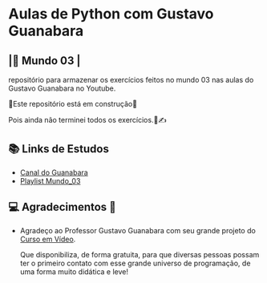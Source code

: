 
# Aulas de Python com Gustavo Guanabara
## |🐍 Mundo 03 |

repositório para armazenar os exercícios feitos no mundo 03 nas aulas do Gustavo Guanabara no Youtube. 

🚧Este repositório está em construção🚧

Pois ainda não terminei todos os exercícios.📘✍



## 📚 Links de Estudos
- [Canal do Guanabara](https://www.youtube.com/@CursoemVideo)
- [Playlist Mundo_03](https://www.youtube.com/watch?v=0LB3FSfjvao&list=PLHz_AreHm4dksnH2jVTIVNviIMBVYyFnH&pp=iAQB)




## 💻 Agradecimentos 🖖
- Agradeço ao Professor Gustavo Guanabara com seu grande projeto do  [Curso em Vídeo](https://www.cursoemvideo.com/).

  Que disponibiliza, de forma gratuita, para que diversas pessoas possam ter o primeiro contato com esse grande universo de programação, de uma forma muito didática e leve!

